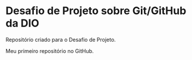 # Desafio de Projeto sobre Git/GitHub da DIO
Repositório criado para o Desafio de Projeto.

Meu primeiro repositório no GitHub.